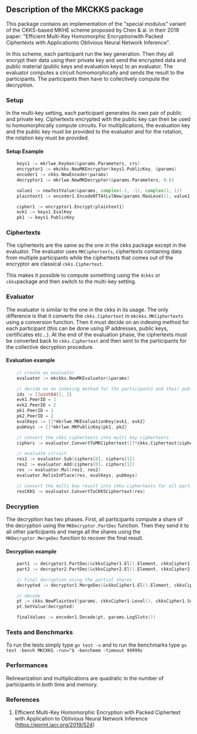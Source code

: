 ## Description of the MKCKKS package
This package contains an implementation of the "special modulus" variant of the CKKS-based MKHE scheme proposed by Chen & al. in their 2019 paper: "Efficient Multi-Key Homomorphic Encryptionwith Packed Ciphertexts with Applicationto Oblivious Neural Network Inference".

In this scheme, each participant run the key generation. Then they all encrypt their data using their private key and send the encrypted data and public material (public keys and evaluation keys) to an evaluator. The evaluator computes a circuit homomorphically and sends the result to the participants. The participants then have to collectively compute the decryption.

### Setup
In the multi-key setting, each participant generates its own pair of public and private key. Ciphertexts encrypted with the public key can then be used to homomorphically compute circuits. 
For multiplications, the evaluation key and the public key must be provided to the evaluator and for the rotation, the rotation key must be provided.

#### Setup Example

```go
	keys1 := mkrlwe.KeyGen(&params.Parameters, crs)
	encryptor1 := mkckks.NewMKEncryptor(keys1.PublicKey, &params)
	encoder1 := ckks.NewEncoder(params)
	decryptor1 := mkrlwe.NewMKDecryptor(&params.Parameters, 0.6)

	value1 := newTestValue(&params, complex(-1, -1), complex(1, 1))
	plaintext1 := encoder1.EncodeNTTAtLvlNew(params.MaxLevel(), value1, params.LogSlots())

	cipher1 := encryptor1.Encrypt(plaintext1)
	evk1 := keys1.EvalKey
	pk1 := keys1.PublicKey


```

### Ciphertexts

The ciphertexts are the same as the one in the ckks package except in the evaluator. The evaluator uses ```MKCiphertexts```, ciphertexts containing data from multiple participants while the ciphertexts that comes out of the encryptor are classical ```ckks.Ciphertext```.

This makes it possible to compute something using the ```dckks``` or ```ckks```package and then switch to the multi-key setting.

### Evaluator

The evaluator is similar to the one in the ckks in its usage. The only difference is that it converts the ```ckks.Ciphertext``` in ```mkckks.MKCiphertexts``` using a conversion function. Then it must decide on an indexing method for each participant (this can be done using IP addresses, public keys, certificates etc...). At the end of the evaluation phase, the ciphertexts must be converted back to ```ckks.Ciphertext``` and then sent to the participants for the collective decryption procedure.

#### Evaluation example

```go
	// create an evaluator
	evaluator := mkckks.NewMKEvaluator(&params)

	// decide on an indexing method for the participants and their public material and ciphertexts
	ids := []uint64{1, 2}
	evk1.PeerID = 1
	evk2.PeerID = 2
	pk1.PeerID = 1
	pk2.PeerID = 2
	evalKeys := []*mkrlwe.MKEvaluationKey{evk1, evk2}
	pubKeys := []*mkrlwe.MKPublicKey{pk1, pk2}

	// convert the ckks ciphertexts into multi key ciphertexts
	ciphers := evaluator.ConvertToMKCiphertext([]*ckks.Ciphertext{cipher1, cipher2}, ids)

	// evaluate circuit
	res1 := evaluator.Sub(ciphers[0], ciphers[1])
	res2 := evaluator.Add(ciphers[0], ciphers[1])
	res := evaluator.Mul(res1, res2)
	evaluator.RelinInPlace(res, evalKeys, pubKeys)

	// convert the multi key result into ckks ciphertexts for all participants
	resCKKS := evaluator.ConvertToCKKSCiphertext(res)
```

### Decryption

The decryption has two phases. First, all participants compute a share of the decryption using the ```MKDecryptor.PartDec``` function.
Then they send it to all other participants and merge all the shares using the ```MKDecryptor.MergeDec``` function to recover the final result.

#### Decryption example

```go
	part1 := decryptor1.PartDec(&ckksCipher1.El().Element, ckksCipher1.Level(), keys1.SecretKey)
	part2 := decryptor2.PartDec(&ckksCipher2.El().Element, ckksCipher2.Level(), keys2.SecretKey)

	// Final decryption using the partial shares
	decrypted := decryptor1.MergeDec(&ckksCipher1.El().Element, ckksCipher1.Level(), []*ring.Poly{part1, part2})

	// decode
	pt := ckks.NewPlaintext(params, ckksCipher1.Level(), ckksCipher1.Scale())
	pt.SetValue(decrypted)

	finalValues := encoder1.Decode(pt, params.LogSlots())
```


### Tests and Benchmarks

To run the tests simply type ```go test -v``` and to run the benchmarks type ```go test -bench MKCKKS -run=^$ -benchmem -timeout 99999s```

### Performances

Relinearization and multiplications are quadratic in the number of participants in both time and memory.

### References

1. Efficient Multi-Key Homomorphic Encryption with Packed Ciphertext with Application to Oblivious Neural Network Inference (<https://eprint.iacr.org/2019/524>)